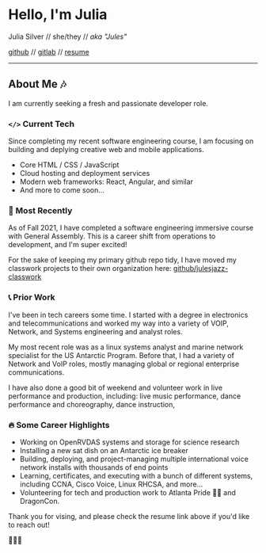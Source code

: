 
# Hello, I'm Julia

Julia Silver // she/they // *aka "Jules"*  

[github](https://github.com/julesjazz/) // [gitlab](https://gitlab.com/julesjazz/) // [resume](https://docs.google.com/document/d/1iA91oAfNkwkAsTC2YwOPPMvsINR_tnbhHY2as2d-9sc/edit?usp=sharing)
<hr/>

## About Me 🎶
I am currently seeking a fresh and passionate developer role.  

### `</>` Current Tech 
Since completing my recent software engineering course, I am focusing on building and deplying creative web and mobile applications. 
- Core HTML / CSS / JavaScript 
- Cloud hosting and deployment services
- Modern web frameworks: React, Angular, and similar
- And more to come soon...

### 🚢 Most Recently 
As of Fall 2021, I have completed a software engineering immersive course with General Assembly. This is a career shift from operations to development, and I'm super excited!  

For the sake of keeping my primary github repo tidy, I have moved my classwork projects to their own organization here: [github/julesjazz-classwork](https://github.com/julesjazz-classwork)

### 📞 Prior Work 
I've been in tech careers some time. I started with a degree in electronics and telecommunications and worked my way into a variety of VOIP, Network, and Systems engineering and analyst roles.    

My most recent role was as a linux systems analyst and marine network specialist for the US Antarctic Program. Before that, I had a variety of Network and VoIP roles, mostly managing global or regional enterprise communications.  

I have also done a good bit of weekend and volunteer work in live performance and production, including: live music performance, dance performance and choreography, dance instruction, 

### 🔥 Some Career Highlights 
- Working on OpenRVDAS systems and storage for science research
- Installing a new sat dish on an Antarctic ice breaker
- Building, deploying, and project-managing multiple international voice network installs with thousands of end points
- Learning, certificates, and executing with a bunch of different systems, including CCNA, Cisco Voice, Linux RHCSA, and more...
- Volunteering for tech and production work to Atlanta Pride 🏳️‍🌈 and DragonCon.


Thank you for vising, and please check the resume link above if you'd like to reach out!

🙈🙉🙊